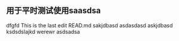 ## 用于平时测试使用saasdsa
dfgfd
This is the last edit READ.md
sakjdbasd
asdasdasd
askjdbasd
ksdsdslajkd
werewr
asdsadsa
